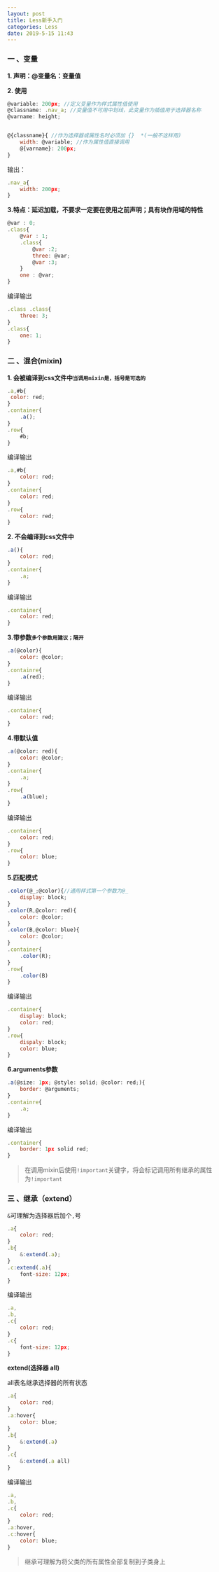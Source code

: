 ```yaml
---
layout: post
title: Less新手入门
categories: Less
date: 2019-5-15 11:43
---
```


### 一  、变量

**1. 声明：@变量名：变量值**

**2. 使用**

```js
@variable: 200px; //定义变量作为样式属性值使用
@classname: .nav_a; //变量值不可用中划线，此变量作为插值用于选择器名称
@varname: height;


@{classname}{ //作为选择器或属性名时必须加 {}  *(一般不这样用)
    width: @variable; //作为属性值直接调用
    @{varname}: 200px;
}
```

输出：

```javascript
.nav_a{
    width: 200px;
}
```



**3.特点：延迟加载，不要求一定要在使用之前声明；具有块作用域的特性**

```js
@var : 0;
.class{
    @var : 1;
    .class{
        @var :2;
        three: @var;
        @var :3;
    }
    one : @var;
}
```

编译输出

```javascript
.class .class{
    three: 3;
}
.class{
    one: 1;
}
```



### 二  、混合(mixin)

**1. 会被编译到css文件中`当调用mixin是，括号是可选的`**

   ```javascript
   .a,#b{
   	color: red;
   }
   .container{
       .a();
   }
   .row{
       #b;
   }
   ```

   编译输出

   ```javascript
   .a,#b{
       color: red;
   }
   .container{
       color: red;
   }
   .row{
       color: red;
   }
   ```

   

**2. 不会编译到css文件中**

```javascript
.a(){
	color: red;
}
.container{
	.a;
}
```

编译输出

```javascript
.container{
    color: red;
}
```

**3.带参数`多个参数用建议；隔开`**

```javascript
.a(@color){
    color: @color;
}
.containre{
    .a(red);
}
```

编译输出

```javascript
.container{
	color: red;
}
```

**4.带默认值**

```javascript
.a(@color: red){
	color: @color;
}
.container{
	.a;
}
.row{
	.a(blue);
}
```

编译输出

```javascript
.container{
	color: red;
}
.row{
	color: blue;
}
```

**5.匹配模式**

```javascript
.color(@_;@color){//通用样式第一个参数为@_
    display: block;
}
.color(R,@color: red){
	color: @color;
}
.color(B,@color: blue){
	color: @color;
}
.container{
    .color(R); 
}
.row{
    .color(B)
}
```

编译输出

```javascript
.container{
	display: block;
	color: red;
}
.row{
	dispaly: block;
	color: blue;
}
```

**6.arguments参数**

```javascript
.a(@size: 1px; @style: solid; @color: red;){
	border: @arguments;
}
.containre{
	.a;
}
```

编译输出

```javascript
.container{
	border: 1px solid red;
}
```

> 在调用mixin后使用`!important`关键字，将会标记调用所有继承的属性为`!important`



### 三  、继承（extend）

`&`可理解为选择器后加个`,`号

```javascript
.a{
	color: red;
}
.b{
    &:extend(.a);
}
.c:extend(.a){
	font-size: 12px;
}
```

编译输出

```javascript
.a,
.b,
.c{
	color: red;
}
.c{
	font-size: 12px;
}
```





**extend(选择器 all)**

all表名继承选择器的所有状态

```javascript
.a{
	color: red;
}
.a:hover{
	color: blue;
}
.b{
	&:extend(.a)
}
.c{
	&:extend(.a all)
}
```

编译输出

```javascript
.a,
.b,
.c{
	color: red;
}
.a:hover,
.c:hover{
	color: blue;
}
```

> 继承可理解为将父类的所有属性全部复制到子类身上